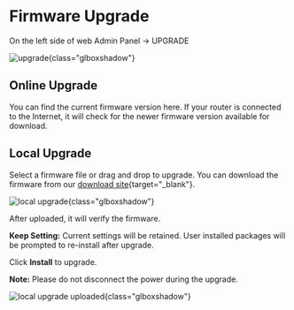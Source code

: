 # Firmware Upgrade

On the left side of web Admin Panel -> UPGRADE

![upgrade](https://static.gl-inet.com/docs/en/4/tutorials/upgrade/upgrade.png){class="glboxshadow"}

## Online Upgrade

You can find the current firmware version here. If your router is connected to the Internet, it will check for the newer firmware version available for download.

## Local Upgrade

Select a firmware file or drag and drop to upgrade. You can download the firmware from our [download site](https://dl.gl-inet.com){target="_blank"}.

![local upgrade](https://static.gl-inet.com/docs/en/4/tutorials/upgrade/local_upgrade.png){class="glboxshadow"}

After uploaded, it will verify the firmware.

**Keep Setting:** Current settings will be retained. User installed packages will be prompted to re-install after upgrade.

Click **Install** to upgrade. 

**Note:** Please do not disconnect the power during the upgrade.

![local upgrade uploaded](https://static.gl-inet.com/docs/en/4/tutorials/upgrade/local_upgrade_uploaded.png){class="glboxshadow"}
